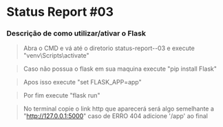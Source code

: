 # Status Report #03
 
 ### Descrição de como utilizar/ativar o Flask
> Abra o CMD e vá até o diretorio status-report--03 e execute "venv\Scripts\activate"

> Caso não possua o flask em sua maquina execute "pip install Flask" 

> Apos isso execute "set FLASK_APP=app"

> Por fim execute "flask run"

> No terminal copie o link http que aparecerá será algo semelhante a "http://127.0.0.1:5000" caso de ERRO 404 adicione '/app' ao final